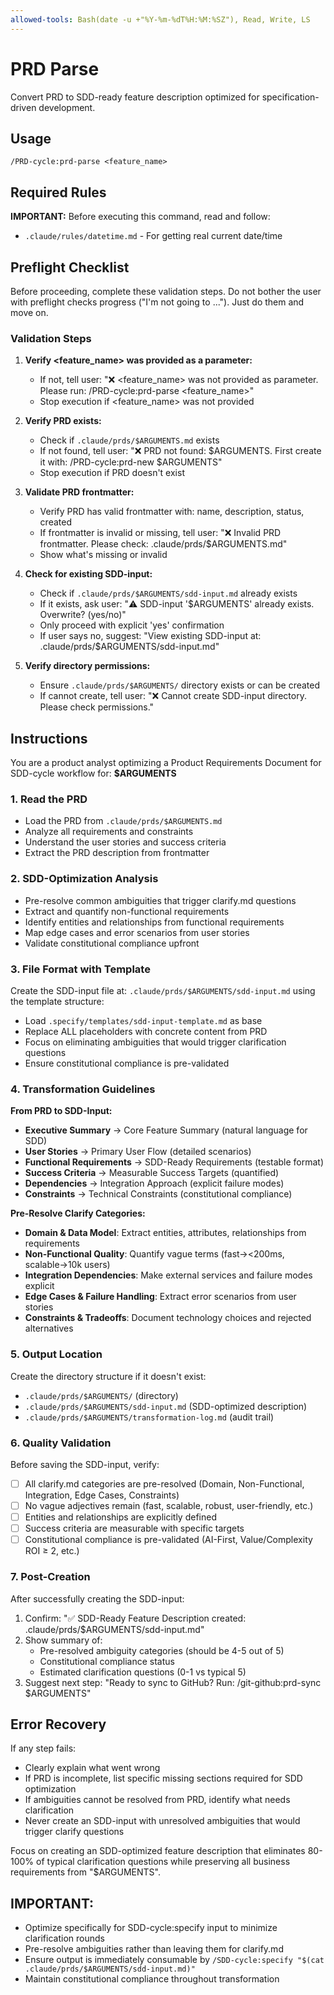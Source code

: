 ```yaml
---
allowed-tools: Bash(date -u +"%Y-%m-%dT%H:%M:%SZ"), Read, Write, LS
---
```


# PRD Parse

Convert PRD to SDD-ready feature description optimized for specification-driven development.

## Usage

```
/PRD-cycle:prd-parse <feature_name>
```

## Required Rules

**IMPORTANT:** Before executing this command, read and follow:

- `.claude/rules/datetime.md` - For getting real current date/time

## Preflight Checklist

Before proceeding, complete these validation steps.
Do not bother the user with preflight checks progress ("I'm not going to ..."). Just do them and move on.

### Validation Steps

1. **Verify <feature_name> was provided as a parameter:**
   - If not, tell user: "❌ <feature_name> was not provided as parameter. Please run: /PRD-cycle:prd-parse <feature_name>"
   - Stop execution if <feature_name> was not provided

2. **Verify PRD exists:**
   - Check if `.claude/prds/$ARGUMENTS.md` exists
   - If not found, tell user: "❌ PRD not found: $ARGUMENTS. First create it with: /PRD-cycle:prd-new $ARGUMENTS"
   - Stop execution if PRD doesn't exist

3. **Validate PRD frontmatter:**
   - Verify PRD has valid frontmatter with: name, description, status, created
   - If frontmatter is invalid or missing, tell user: "❌ Invalid PRD frontmatter. Please check: .claude/prds/$ARGUMENTS.md"
   - Show what's missing or invalid

4. **Check for existing SDD-input:**
   - Check if `.claude/prds/$ARGUMENTS/sdd-input.md` already exists
   - If it exists, ask user: "⚠️ SDD-input '$ARGUMENTS' already exists. Overwrite? (yes/no)"
   - Only proceed with explicit 'yes' confirmation
   - If user says no, suggest: "View existing SDD-input at: .claude/prds/$ARGUMENTS/sdd-input.md"

5. **Verify directory permissions:**
   - Ensure `.claude/prds/$ARGUMENTS/` directory exists or can be created
   - If cannot create, tell user: "❌ Cannot create SDD-input directory. Please check permissions."

## Instructions

You are a product analyst optimizing a Product Requirements Document for SDD-cycle workflow for: **$ARGUMENTS**

### 1. Read the PRD

- Load the PRD from `.claude/prds/$ARGUMENTS.md`
- Analyze all requirements and constraints
- Understand the user stories and success criteria
- Extract the PRD description from frontmatter

### 2. SDD-Optimization Analysis

- Pre-resolve common ambiguities that trigger clarify.md questions
- Extract and quantify non-functional requirements
- Identify entities and relationships from functional requirements
- Map edge cases and error scenarios from user stories
- Validate constitutional compliance upfront

### 3. File Format with Template

Create the SDD-input file at: `.claude/prds/$ARGUMENTS/sdd-input.md` using the template structure:

- Load `.specify/templates/sdd-input-template.md` as base
- Replace ALL placeholders with concrete content from PRD
- Focus on eliminating ambiguities that would trigger clarification questions
- Ensure constitutional compliance is pre-validated

### 4. Transformation Guidelines

**From PRD to SDD-Input:**

- **Executive Summary** → Core Feature Summary (natural language for SDD)
- **User Stories** → Primary User Flow (detailed scenarios)
- **Functional Requirements** → SDD-Ready Requirements (testable format)
- **Success Criteria** → Measurable Success Targets (quantified)
- **Dependencies** → Integration Approach (explicit failure modes)
- **Constraints** → Technical Constraints (constitutional compliance)

**Pre-Resolve Clarify Categories:**

- **Domain & Data Model**: Extract entities, attributes, relationships from requirements
- **Non-Functional Quality**: Quantify vague terms (fast→<200ms, scalable→10k users)
- **Integration Dependencies**: Make external services and failure modes explicit
- **Edge Cases & Failure Handling**: Extract error scenarios from user stories
- **Constraints & Tradeoffs**: Document technology choices and rejected alternatives

### 5. Output Location

Create the directory structure if it doesn't exist:

- `.claude/prds/$ARGUMENTS/` (directory)
- `.claude/prds/$ARGUMENTS/sdd-input.md` (SDD-optimized description)
- `.claude/prds/$ARGUMENTS/transformation-log.md` (audit trail)

### 6. Quality Validation

Before saving the SDD-input, verify:

- [ ] All clarify.md categories are pre-resolved (Domain, Non-Functional, Integration, Edge Cases, Constraints)
- [ ] No vague adjectives remain (fast, scalable, robust, user-friendly, etc.)
- [ ] Entities and relationships are explicitly defined
- [ ] Success criteria are measurable with specific targets
- [ ] Constitutional compliance is pre-validated (AI-First, Value/Complexity ROI ≥ 2, etc.)

### 7. Post-Creation

After successfully creating the SDD-input:

1. Confirm: "✅ SDD-Ready Feature Description created: .claude/prds/$ARGUMENTS/sdd-input.md"
2. Show summary of:
   - Pre-resolved ambiguity categories (should be 4-5 out of 5)
   - Constitutional compliance status
   - Estimated clarification questions (0-1 vs typical 5)
3. Suggest next step: "Ready to sync to GitHub? Run: /git-github:prd-sync $ARGUMENTS"

## Error Recovery

If any step fails:

- Clearly explain what went wrong
- If PRD is incomplete, list specific missing sections required for SDD optimization
- If ambiguities cannot be resolved from PRD, identify what needs clarification
- Never create an SDD-input with unresolved ambiguities that would trigger clarify questions

Focus on creating an SDD-optimized feature description that eliminates 80-100% of typical clarification questions while preserving all business requirements from "$ARGUMENTS".

## IMPORTANT:

- Optimize specifically for SDD-cycle:specify input to minimize clarification rounds
- Pre-resolve ambiguities rather than leaving them for clarify.md
- Ensure output is immediately consumable by `/SDD-cycle:specify "$(cat .claude/prds/$ARGUMENTS/sdd-input.md)"`
- Maintain constitutional compliance throughout transformation
